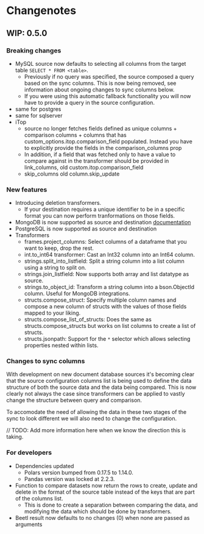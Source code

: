 # Changenotes

## WIP: 0.5.0

### Breaking changes
- MySQL source now defaults to selecting all columns from the target table `SELECT * FROM <table>`.
  - Previously if no query was specified, the source composed a query based on the sync columns. This is now being removed, see information about ongoing changes to sync columns below. 
  - If you were using this automatic fallback functionality you will now have to provide a query in the source configuration.
- same for postgres
- same for sqlserver
- iTop
   - source no longer fetches fields defined as unique columns + comparison columns + columns that has custom_options.itop.comparison_field populated. Instead you have to explicitly provide the fields in the comparison_columns prop
   - In addition, if a field that was fetched only to have a value to compare against in the transformer should be provided in link_columns, old custom.itop.comparison_field
   - skip_columns old column.skip_update


### New features
- Introducing deletion transformers.
   - If your destination requires a unique identifier to be in a specific format you can now perform tranformations on those fields.
- MongoDB is now supported as source and destination [documentation](documentation) 
- PostgreSQL is now supported as source and destination
- Transformers
  - frames.project_columns: Select columns of a dataframe that you want to keep, drop the rest.
  - int.to_int64 transformer: Cast an Int32 column into an Int64 column.
  - strings.split_into_listfield: Split a string column into a list column using a string to split on.
  - strings.join_listfield: Now supports both array and list datatype as source.
  - strings.to_object_id: Transform a string column into a bson.ObjectId column. Useful for MongoDB integrations.
  - structs.compose_struct: Specify multiple column names and compose a new column of structs with the values of those fields mapped to your liking.
  - structs.compose_list_of_structs: Does the same as structs.compose_structs but works on list columns to create a list of structs.
  - structs.jsonpath: Support for the `*` selector which allows selecting properties nested within lists.

### Changes to sync columns
With development on new document database sources it's becoming clear that the source configuration columns list is being used to define the data structure of both the source data and the data being compared. This is now clearly not always the case since transformers can be applied to vastly change the structure between query and comparison.

To accomodate the need of allowing the data in these two stages of the sync to look different we will also need to change the configuration.

// TODO: Add more information here when we know the direction this is taking.

### For developers
- Dependencies updated
   - Polars version bumped from 0.17.5 to 1.14.0.
   - Pandas version was locked at 2.2.3.
- Function to compare datasets now return the rows to create, update and delete in the format of the source table instead of the keys that are part of the columns list.
   - This is done to create a separation between comparing the data, and modifying the data which should be done by transformers.
- Beetl result now defaults to no changes (0) when none are passed as arguments
